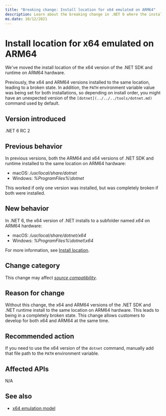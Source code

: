 ```yaml
---
title: "Breaking change: Install location for x64 emulated on ARM64"
description: Learn about the breaking change in .NET 6 where the installation location for the x64 version of .NET when installed on ARM64 hardware has changed.
ms.date: 10/12/2021
---
```

# Install location for x64 emulated on ARM64

We've moved the install location of the x64 version of the .NET SDK and runtime on ARM64 hardware.

Previously, the x64 and ARM64 versions installed to the same location, leading to a broken state. In addition, the `PATH` environment variable value was being set for both installations, so depending on install order, you might have an unexpected version of the `[dotnet](../../../tools/dotnet.md)` command used by default.

## Version introduced

.NET 6 RC 2

## Previous behavior

In previous versions, both the ARM64 and x64 versions of .NET SDK and runtime installed to the same location on ARM64 hardware:

- macOS: */usr/local/share/dotnet*
- Windows: *%ProgramFiles%\dotnet*

This worked if only one version was installed, but was completely broken if both were installed.

## New behavior

In .NET 6, the x64 version of .NET installs to a subfolder named *x64* on ARM64 hardware:

- macOS: */usr/local/share/dotnet/x64*
- Windows: *%ProgramFiles%\dotnet\x64*

For more information, see [Install location](https://github.com/dotnet/designs/blob/main/accepted/2021/x64-emulation-on-ARM64/x64-emulation.md#install-location).

## Change category

This change may affect [*source compatibility*](../../categories.md#source-compatibility).

## Reason for change

Without this change, the x64 and ARM64 versions of the .NET SDK and .NET runtime install to the same location on ARM64 hardware. This leads to being in a completely broken state. This change allows customers to develop for both x64 and ARM64 at the same time.

## Recommended action

If you need to use the x64 version of the `dotnet` command, manually add that file path to the `PATH` environment variable.

## Affected APIs

N/A

## See also

- [x64 emulation model](https://github.com/dotnet/designs/blob/main/accepted/2021/x64-emulation-on-ARM64/x64-emulation.md)
